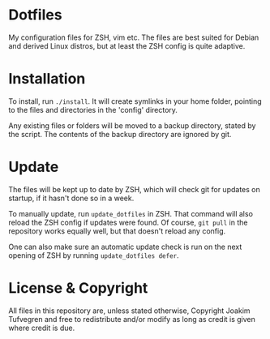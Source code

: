 Dotfiles
========

My configuration files for ZSH, vim etc. The files are best suited for Debian and derived Linux distros, but at least the ZSH config is quite adaptive.

Installation
============

To install, run `./install`. It will create symlinks in your home folder, pointing to the files and directories in the 'config' directory.

Any existing files or folders will be moved to a backup directory, stated by the script. The contents of the backup directory are ignored by git.

Update
======

The files will be kept up to date by ZSH, which will check git for updates on startup, if it hasn't done so in a week.

To manually update, run `update_dotfiles` in ZSH. That command will also reload the ZSH config if updates were found. Of course, `git pull` in the repository works equally well, but that doesn't reload any config.

One can also make sure an automatic update check is run on the next opening of ZSH by running `update_dotfiles defer`.

License & Copyright
===================

All files in this repository are, unless stated otherwise, Copyright Joakim Tufvegren and free to redistribute and/or modify as long as credit is given where credit is due.
